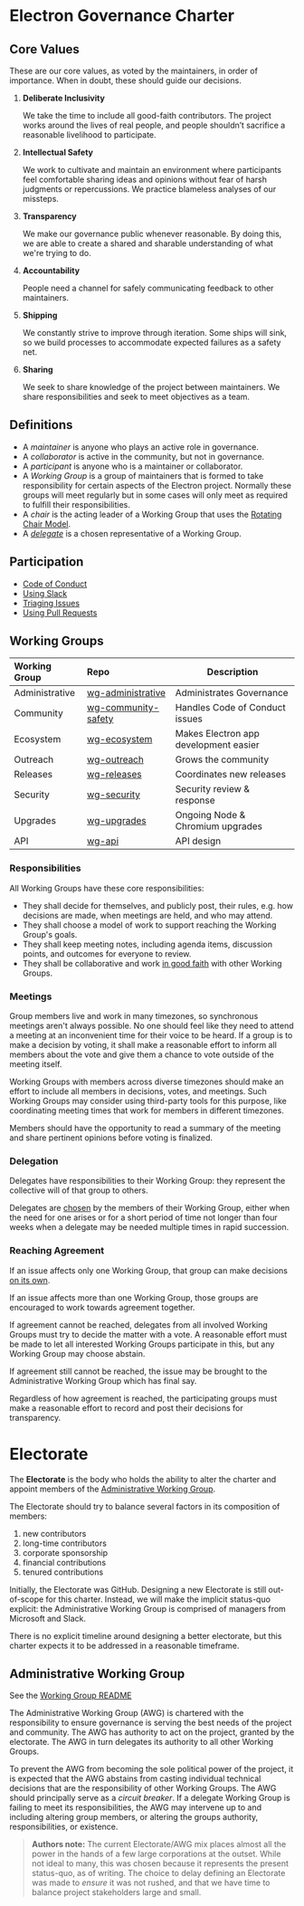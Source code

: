 # Electron Governance Charter

<!--
TODO:
- would be cool to get some icons / art for these values for use on the website (Sam)
  - +1 (Charles)
-->

## Core Values

These are our core values, as voted by the maintainers, in order of importance. When in doubt, these should guide our decisions.

1. **Deliberate Inclusivity**

   We take the time to include all good-faith contributors.
   The project works around the lives of real people, and people shouldn’t sacrifice a reasonable livelihood to participate.

2. **Intellectual Safety**

   We work to cultivate and maintain an environment where participants feel comfortable sharing ideas and opinions without fear of harsh judgments or repercussions. We practice blameless analyses of our missteps.

3. **Transparency**

   We make our governance public whenever reasonable. By doing this, we are able to create a shared and sharable understanding of what we're trying to do.

4. **Accountability**

   People need a channel for safely communicating feedback to other maintainers.

5. **Shipping**

   We constantly strive to improve through iteration. Some ships will sink, so we build processes to accommodate expected failures as a safety net.

6. **Sharing**

   We seek to share knowledge of the project between maintainers. We share responsibilities and seek to meet objectives as a team.

## Definitions

 * A _maintainer_ is anyone who plays an active role in governance.
 * A _collaborator_ is active in the community, but not in governance.
 * A _participant_ is anyone who is a maintainer or collaborator.
 * A _Working Group_ is a group of maintainers that is formed to take responsibility for certain aspects of the Electron project. Normally these groups will meet regularly but in some cases will only meet as required to fulfill their responsibilities.
 * A _chair_ is the acting leader of a Working Group that uses the [Rotating Chair Model](rotating-chair-model.md).
 * A [_delegate_](#delegation) is a chosen representative of a Working Group.

## Participation

 * [Code of Conduct](../CODE_OF_CONDUCT.md)
 * [Using Slack](../policy/slack.md)
 * [Triaging Issues](../playbooks/README.md)
 * [Using Pull Requests](../policy/pull-requests.md)

## Working Groups

| Working Group  | Repo | Description | 
|:---------------|:------|-------------|
| Administrative | [wg-administrative](../wg-administrative) | Administrates Governance |
| Community      | [wg-community-safety](../wg-community-safety/) | Handles Code of Conduct issues |
| Ecosystem      | [wg-ecosystem](../wg-ecosystem/) | Makes Electron app development easier |
| Outreach       | [wg-outreach](../wg-outreach/)   | Grows the community |
| Releases       | [wg-releases](../wg-releases/)   | Coordinates new releases |
| Security       | [wg-security](../wg-security/)   | Security review & response |
| Upgrades       | [wg-upgrades](../wg-upgrades/) | Ongoing Node & Chromium upgrades |
| API            | [wg-api](../wg-api/) | API design |

### Responsibilities

All Working Groups have these core responsibilities:
 * They shall decide for themselves, and publicly post, their rules, e.g. how decisions are made, when meetings are held, and who may attend.
 * They shall choose a model of work to support reaching the Working Group's goals.
 * They shall keep meeting notes, including agenda items, discussion points, and outcomes for everyone to review.
 * They shall be collaborative and work [in good faith](#core-values) with other Working Groups.

### Meetings

Group members live and work in many timezones, so synchronous meetings aren't always possible. No one should feel like they need to attend a meeting at an inconvenient time for their voice to be heard. If a group is to make a decision by voting, it shall make a reasonable effort to inform all members about the vote and give them a chance to vote outside of the meeting itself.

Working Groups with members across diverse timezones should make an effort to include all members in decisions, votes, and meetings. Such Working Groups may consider using third-party tools for this purpose, like coordinating meeting times that work for members in different timezones.

Members should have the opportunity to read a summary of the meeting and share pertinent opinions before voting is finalized.

### Delegation

Delegates have responsibilities to their Working Group: they represent the collective will of that group to others.

Delegates are [chosen](#reaching-agreement) by the members of their Working Group, either when the need for one arises or for a short period of time not longer than four weeks when a delegate may be needed multiple times in rapid succession.

### Reaching Agreement

If an issue affects only one Working Group, that group can make decisions [on its own](#meetings).

If an issue affects more than one Working Group, those groups are encouraged to work towards agreement together.

If agreement cannot be reached, delegates from all involved Working Groups must try to decide the matter with a vote. A reasonable effort must be made to let all interested Working Groups participate in this, but any Working Group may choose abstain.

If agreement still cannot be reached, the issue may be brought to the Administrative Working Group which has final say.

Regardless of how agreement is reached, the participating groups must make a reasonable effort to record and post their decisions for transparency.

# Electorate

The **Electorate** is the body who holds the ability to alter the charter and appoint members of the [Administrative Working Group](#administrative-working-group).

The Electorate should try to balance several factors in its composition of members:

1. new contributors
2. long-time contributors
3. corporate sponsorship
4. financial contributions
5. tenured contributions

Initially, the Electorate was GitHub. Designing a new Electorate is still out-of-scope for this charter. Instead, we will make the implicit status-quo explicit: the Administrative Working Group is comprised of managers from Microsoft and Slack.

There is no explicit timeline around designing a better electorate, but this charter expects it to be addressed in a reasonable timeframe.

## Administrative Working Group

See the [Working Group README](../wg-administrative)

The Administrative Working Group (AWG) is chartered with the responsibility to ensure governance is serving the best needs of the project and community.
The AWG has authority to act on the project, granted by the electorate.
The AWG in turn delegates its authority to all other Working Groups.

To prevent the AWG from becoming the sole political power of the project,
it is expected that the AWG abstains from casting individual technical decisions that are the responsibility of other Working Groups.
The AWG should principally serve as a _circuit breaker_.
If a delegate Working Group is failing to meet its responsibilities, the AWG may intervene up to and including altering group members, or altering the groups authority, responsibilities, or existence.

> **Authors note:**
> The current Electorate/AWG mix places almost all the power in the hands of a few large corporations at the outset. While not ideal to many, this was chosen because it represents the present status-quo, as of writing. The choice to delay defining an Electorate was made to _ensure_ it was not rushed, and that we have time to balance project stakeholders large and small.
